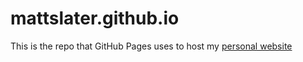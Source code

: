 # mattslater.github.io

This is the repo that GitHub Pages uses to host my [personal website](http://mattslater.io)
